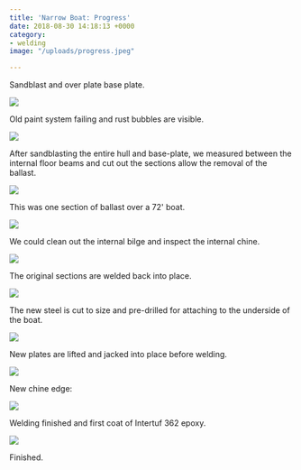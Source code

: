 ```yaml
---
title: 'Narrow Boat: Progress'
date: 2018-08-30 14:18:13 +0000
category:
- welding
image: "/uploads/progress.jpeg"

---
```

Sandblast and over plate base plate.

![](/uploads/239-1.JPG)

Old paint system failing and rust bubbles are visible.

![](/uploads/246.JPG)

After sandblasting the entire hull and base-plate, we measured between the internal floor beams and cut out the sections allow the removal of the ballast.

![](/uploads/248-2.JPG)

This was one section of ballast over a 72' boat.

![](/uploads/249.JPG)

We could clean out the internal bilge and inspect the internal chine.

![](/uploads/254.JPG)

The original sections are welded back into place.

![](/uploads/267.JPG)

The new steel is cut to size and pre-drilled for attaching to the underside of the boat.

![](/uploads/274.JPG)

New plates are lifted and jacked into place before welding.

![](/uploads/275.JPG)

New chine edge:

![](/uploads/287.JPG)

Welding finished and first coat of Intertuf 362 epoxy.

![](/uploads/283.JPG)

Finished.